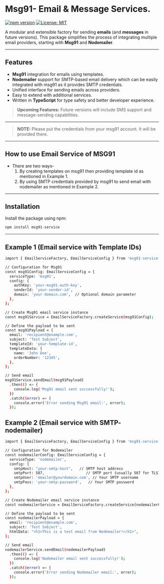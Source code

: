 # Msg91- Email & Message Services.

[![npm version](https://badge.fury.io/js/message-email-service-factory.svg)](https://www.npmjs.com/package/msg91-service)        [![License: MIT](https://img.shields.io/badge/License-MIT-yellow.svg)](https://opensource.org/licenses/MIT)

A modular and extensible factory for sending **emails** (and **messages** in future versions). This package simplifies the process of integrating multiple email providers, starting with **Msg91** and **Nodemailer**.

---

## Features

- **Msg91** integration for emails using templates.
- **Nodemailer** support for SMTP-based email delivery which can be easily integrated with msg91 as it provides SMTP credentials.
- Unified interface for sending emails across providers.
- Easy to extend with additional services.
- Written in **TypeScript** for type safety and better developer experience.

> **Upcoming Features:** Future versions will include SMS support and message-sending capabilities.

---

> **NOTE:** Please put the credentials from your msg91 account. It will be provided there.

---

## How to use Email Service of MSG91

- There are two ways-
  1. By creating templates on msg91 then providing template id as mentioned in Example 1.
  2. By using SMTP credentials provided by msg91 to send email with nodemailer as mentioned in Example 2.

---

## Installation

Install the package using npm:

```bash
npm install msg91-service
```

---

## Example 1 (Email service with Template IDs)

```bash
import { EmailServiceFactory, EmailServiceConfig } from 'msg91-service';

// Configuration for Msg91
const msg91Config: EmailServiceConfig = {
  serviceType: 'msg91',
  config: {
    authKey: 'your-msg91-auth-key',
    senderId: 'your-sender-id',
    domain: 'your-domain.com',  // Optional domain parameter
  },
};

// Create Msg91 email service instance
const msg91Service = EmailServiceFactory.createService(msg91Config);

// Define the payload to be sent
const msg91Payload = {
  email: 'recipient@example.com',
  subject: 'Test Subject',
  templateId: 'your-template-id',
  templateData: {
    name: 'John Doe',
    orderNumber: '12345',
  },
};

// Send email
msg91Service.sendEmail(msg91Payload)
  .then(() => {
    console.log('Msg91 email sent successfully!');
  })
  .catch((error) => {
    console.error('Error sending Msg91 email:', error);
  });
```

## Example 2 (Email service with SMTP- nodemailer)

```bash
import { EmailServiceFactory, EmailServiceConfig } from 'msg91-service';

// Configuration for Nodemailer
const nodemailerConfig: EmailServiceConfig = {
  serviceType: 'nodemailer',
  config: {
    smtpHost: "your-smtp-host",   // SMTP host address
    smtpPort: 587,                   // SMTP port (usually 587 for TLS)
    smtpUser: 'emailer@yourdomain.com', // Your SMTP username
    smtpPass: 'your-smtp-password',   // Your SMTP password
  },
};

// Create Nodemailer email service instance
const nodemailerService = EmailServiceFactory.createService(nodemailerConfig);

// Define the payload to be sent
const nodemailerPayload = {
  email: 'recipient@example.com',
  subject: 'Test Subject',
  htmlData: "<h1>This is a test email from Nodemailer!</h1>",
};

// Send email
nodemailerService.sendEmail(nodemailerPayload)
  .then(() => {
    console.log('Nodemailer email sent successfully!');
  })
  .catch((error) => {
    console.error('Error sending Nodemailer email:', error);
  });
```
